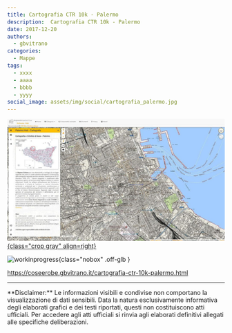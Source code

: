 ```yaml
---
title: Cartografia CTR 10k - Palermo
description:  Cartografia CTR 10k - Palermo
date: 2017-12-20
authors:
  - gbvitrano
categories:
  - Mappe
tags:
  - xxxx
  - aaaa
  - bbbb
  - yyyy
social_image: assets/img/social/cartografia_palermo.jpg
--- 
```

<style>.md-typeset code { background-color: #fff0;} 
</style>
[![cartografia_palermo](cartografia_palermo.jpg "Cartografia CTR 10k - Palermo" ){class="crop gray" align=right}](index.md) 

![workinprogress](https://coseerobe.it/assets/img/workinprogress.jpg "Work in progress"){class="nobox" .off-glb }
<!-- more -->

https://coseerobe.gbvitrano.it/cartografia-ctr-10k-palermo.html

<hr>
**Disclaimer:** Le informazioni visibili e condivise non comportano la visualizzazione di dati sensibili. Data la natura esclusivamente informativa degli elaborati grafici e dei testi riportati, questi non costituiscono atti ufficiali. Per accedere agli atti ufficiali si rinvia agli elaborati definitivi allegati alle specifiche deliberazioni.